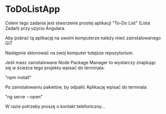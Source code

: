 # ToDoListApp

Celem tego zadania jest stworzenie prostej aplikacji "To-Do List" (Lista Zadań) przy użyciu Angulara.

Aby pobrać tą aplikację na swoim komputerze należy mieć zainstalowanego GIT

Następnie sklonować na swój komputer tutejsze repozytorium.

Jeśli masz zainstalowane Node Package Manager to wystarczy znajdując się w ścieżce tego projektu wpisać do terminala:

"npm install"

Po zainstalowaniu pakietów, by odpalić Aplikację wpisać do termnala:

"ng serve --open"

W razie potrzeby proszę o kontakt telefoniczny...
